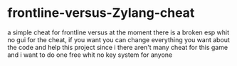 # frontline-versus-Zylang-cheat
a simple cheat for frontline versus
at the moment there is a broken esp whit no gui for the cheat, if you want you can change everything you want about the code and help this project since i there aren't many cheat for this game and i want to do one free whit no key system for anyone
